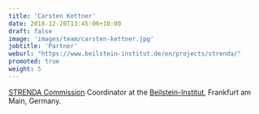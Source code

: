```yaml
---
title: 'Carsten Kettner'
date: 2018-12-20T13:45:06+10:00
draft: false
image: 'images/team/carsten-kettner.jpg'
jobtitle: 'Partner'
weburl: "https://www.beilstein-institut.de/en/projects/strenda/"
promoted: true
weight: 5
---
```


[STRENDA Commission](https://www.beilstein-institut.de/en/projects/strenda/commission/) Coordinator at 
the [Beilstein-Institut](https://www.beilstein-institut.de/en/), Frankfurt am Main, Germany.
